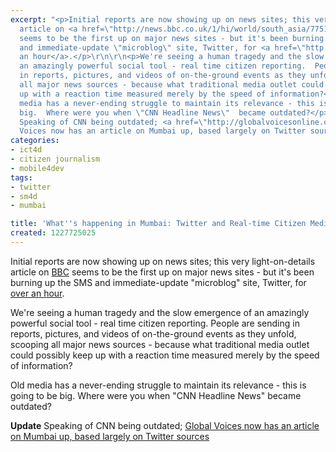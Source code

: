 ```yaml
---
excerpt: "<p>Initial reports are now showing up on news sites; this very light-on-details
  article on <a href=\"http://news.bbc.co.uk/1/hi/world/south_asia/7751160.stm\">BBC</a>
  seems to be the first up on major news sites - but it's been burning up the SMS
  and immediate-update \"microblog\" site, Twitter, for <a href=\"http://twitter.com/krazyfrog/statuses/1024810562\">over
  an hour</a>.</p>\r\n\r\n<p>We're seeing a human tragedy and the slow emergence of
  an amazingly powerful social tool - real time citizen reporting.  People are sending
  in reports, pictures, and videos of on-the-ground events as they unfold, scooping
  all major news sources - because what traditional media outlet could possibly keep
  up with a reaction time measured merely by the speed of information?</p>\r\n\r\n<p>Old
  media has a never-ending struggle to maintain its relevance - this is going to be
  big.  Where were you when \"CNN Headline News\"  became outdated?</p>\r\n\r\n<p><strong>Update</strong>
  Speaking of CNN being outdated; <a href=\"http://globalvoicesonline.org/2008/11/26/india-blasts-gunfire-and-terror-in-mumbai/\">Global
  Voices now has an article on Mumbai up, based largely on Twitter sources</a></p>\r\n"
categories:
- ict4d
- citizen journalism
- mobile4dev
tags:
- twitter
- sm4d
- mumbai

title: 'What''s happening in Mumbai: Twitter and Real-time Citizen Media'
created: 1227725025
---
```

<p>Initial reports are now showing up on news sites; this very light-on-details article on <a href="http://news.bbc.co.uk/1/hi/world/south_asia/7751160.stm">BBC</a> seems to be the first up on major news sites - but it's been burning up the SMS and immediate-update "microblog" site, Twitter, for <a href="http://twitter.com/krazyfrog/statuses/1024810562">over an hour</a>.</p>

<p>We're seeing a human tragedy and the slow emergence of an amazingly powerful social tool - real time citizen reporting.  People are sending in reports, pictures, and videos of on-the-ground events as they unfold, scooping all major news sources - because what traditional media outlet could possibly keep up with a reaction time measured merely by the speed of information?</p>

<p>Old media has a never-ending struggle to maintain its relevance - this is going to be big.  Where were you when "CNN Headline News"  became outdated?</p>

<p><strong>Update</strong> Speaking of CNN being outdated; <a href="http://globalvoicesonline.org/2008/11/26/india-blasts-gunfire-and-terror-in-mumbai/">Global Voices now has an article on Mumbai up, based largely on Twitter sources</a></p>
<!--break-->
